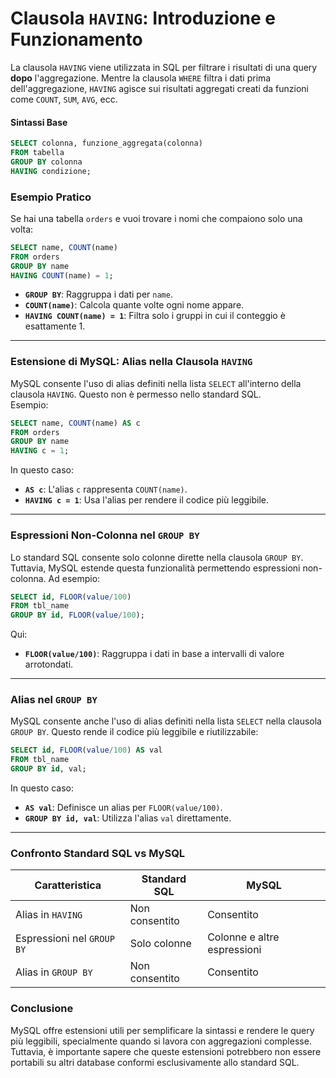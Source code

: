 # **Clausola `HAVING`: Introduzione e Funzionamento**

La clausola `HAVING` viene utilizzata in SQL per filtrare i risultati di una query **dopo** l'aggregazione. Mentre la clausola `WHERE` filtra i dati prima dell'aggregazione, `HAVING` agisce sui risultati aggregati creati da funzioni come `COUNT`, `SUM`, `AVG`, ecc.

#### **Sintassi Base**

```sql
SELECT colonna, funzione_aggregata(colonna)
FROM tabella
GROUP BY colonna
HAVING condizione;
```

### **Esempio Pratico**

Se hai una tabella `orders` e vuoi trovare i nomi che compaiono solo una volta:

```sql
SELECT name, COUNT(name)
FROM orders
GROUP BY name
HAVING COUNT(name) = 1;
```

- **`GROUP BY`**: Raggruppa i dati per `name`.
- **`COUNT(name)`**: Calcola quante volte ogni nome appare.
- **`HAVING COUNT(name) = 1`**: Filtra solo i gruppi in cui il conteggio è esattamente 1.

---

### **Estensione di MySQL: Alias nella Clausola `HAVING`**

MySQL consente l'uso di alias definiti nella lista `SELECT` all'interno della clausola `HAVING`. Questo non è permesso nello standard SQL.  
Esempio:

```sql
SELECT name, COUNT(name) AS c
FROM orders
GROUP BY name
HAVING c = 1;
```

In questo caso:

- **`AS c`**: L'alias `c` rappresenta `COUNT(name)`.
- **`HAVING c = 1`**: Usa l'alias per rendere il codice più leggibile.

---

### **Espressioni Non-Colonna nel `GROUP BY`**

Lo standard SQL consente solo colonne dirette nella clausola `GROUP BY`. Tuttavia, MySQL estende questa funzionalità permettendo espressioni non-colonna. Ad esempio:

```sql
SELECT id, FLOOR(value/100)
FROM tbl_name
GROUP BY id, FLOOR(value/100);
```

Qui:

- **`FLOOR(value/100)`**: Raggruppa i dati in base a intervalli di valore arrotondati.

---

### **Alias nel `GROUP BY`**

MySQL consente anche l'uso di alias definiti nella lista `SELECT` nella clausola `GROUP BY`. Questo rende il codice più leggibile e riutilizzabile:

```sql
SELECT id, FLOOR(value/100) AS val
FROM tbl_name
GROUP BY id, val;
```

In questo caso:

- **`AS val`**: Definisce un alias per `FLOOR(value/100)`.
- **`GROUP BY id, val`**: Utilizza l'alias `val` direttamente.

---

### **Confronto Standard SQL vs MySQL**

| **Caratteristica**             | **Standard SQL**                 | **MySQL**                                   |
|--------------------------------|----------------------------------|--------------------------------------------|
| Alias in `HAVING`              | Non consentito                  | Consentito                                 |
| Espressioni nel `GROUP BY`     | Solo colonne                    | Colonne e altre espressioni               |
| Alias in `GROUP BY`            | Non consentito                  | Consentito                                 |

### **Conclusione**

MySQL offre estensioni utili per semplificare la sintassi e rendere le query più leggibili, specialmente quando si lavora con aggregazioni complesse. Tuttavia, è importante sapere che queste estensioni potrebbero non essere portabili su altri database conformi esclusivamente allo standard SQL.
